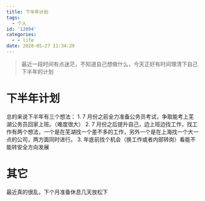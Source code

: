 ```yaml
---
title: 下半年计划
tags:
  - 个人
id: '12094'
categories:
  - - life
date: 2020-05-27 11:34:29
---
```


> 最近一段时间有点迷茫，不知道自己想做什么，今天正好有时间理清下自己下半年的计划

# 下半年计划

总的来说下半年有三个想法： 1. 7 月份之前全力准备公务员考试，争取能考上芜湖公务员回家上班。（难度很大） 2. 7 月份之后提升自己，边上班边找工作，找工作有两个想法，一个是在芜湖找一个差不多的工作，另外一个是在上海找一个大一点的公司，两方面同时进行。 3. 年底前找个机会（换工作或者内部转岗）看能不能转安全方向发展

# 其它

最近真的很乱，下个月准备休息几天放松下